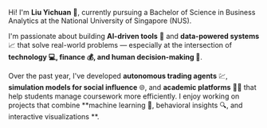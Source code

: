 Hi! I'm **Liu Yichuan** 👋, currently pursuing a Bachelor of Science in Business Analytics at the National University of Singapore (NUS). 

I'm passionate about building **AI-driven tools** 🤖 and **data-powered systems** 📈 that solve real-world problems — especially at the intersection of **technology 💻, finance 💰, and human decision-making 🧠**.

Over the past year, I've developed **autonomous trading agents** 💹, **simulation models for social influence** 🌐, and **academic platforms** 🧑‍🏫 that help students manage coursework more efficiently. I enjoy working on projects that combine **machine learning 🤖, behavioral insights 🔍, and interactive visualizations **.